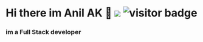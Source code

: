 # Hi there im Anil AK 👋                                                          ![](https://komarev.com/ghpvc/?username=anilikarikatti&color=green)  ![visitor badge](https://visitor-badge.glitch.me/badge?page_id=jwenjian.visitor-badge&left_text=MyPageVisitors)



### im a Full Stack developer 

### 
